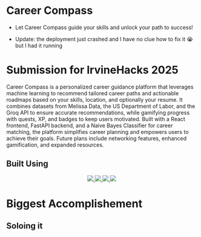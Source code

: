 # Career Compass
- Let Career Compass guide your skills and unlock your path to success!

- Update: the deployment just crashed and I have no clue how to fix it 😭 but I had it running

# Submission for IrvineHacks 2025

Career Compass is a personalized career guidance platform that leverages machine learning to recommend tailored career paths and actionable roadmaps based on your skills, location, and optionally your resume. It combines datasets from Melissa Data, the US Department of Labor, and the Groq API to ensure accurate recommendations, while gamifying progress with quests, XP, and badges to keep users motivated. Built with a React frontend, FastAPI backend, and a Naive Bayes Classifier for career matching, the platform simplifies career planning and empowers users to achieve their goals. Future plans include networking features, enhanced gamification, and expanded resources.

## Built Using
<p align="center">
  <a href="https://skillicons.dev">
    <img src="https://skillicons.dev/icons?i=javascript,react,python,sqlite,fastapi" />
    <img src="https://skillicons.dev/icons?i=sqlite">
    <img src="https://skillicons.dev/icons?i=vite">
    <img src="https://skillicons.dev/icons?i=sklearn">
  </a>
</p>

# Biggest Accomplishement
## **Soloing it**
